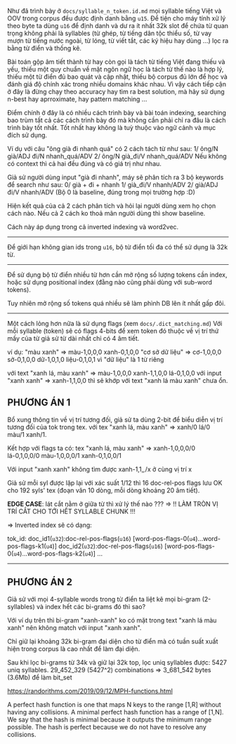 Như đã trình bày ở `docs/syllable_n_token.id.md` mọi syllable tiếng Việt và OOV trong corpus đều được định danh bằng `u15`. Để tiện cho máy tính xử lý theo byte ta dùng `u16` để định danh và dư ra ít nhất 32k slot để chứa từ quan trọng không phải là syllables (từ ghép, từ tiếng dân tộc thiểu số, từ vay mượn từ tiếng nước ngoài, từ lóng, từ viết tắt, các ký hiệu hay dùng ...) lọc ra bằng từ điển và thống kê.

Bài toán gộp âm tiết thành từ hay còn gọi là tách từ tiếng Việt đang thiếu và yếu, thiếu một quy chuẩn về mặt ngôn ngữ học là tách từ thế nào là hợp lý, thiếu một từ điển đủ bao quát và cập nhật, thiếu bộ corpus đủ lớn để học và đánh giá độ chính xác trong nhiều domains khác nhau. Vì vậy cách tiếp cận ở đây là đừng chạy theo accuracy hay tìm ra best solution, mà hãy sử dụng n-best hay aprroximate, hay pattern matching ...

Điểm chính ở đây là có nhiều cách trình bày và bài toán indexing, searching bao trùm tất cả các cách trình bày đó mà không cần phải chỉ ra đâu là cách trình bày tốt nhất. Tốt nhất hay không là tuỳ thuộc vào ngữ cảnh và mục đích sử dụng.

Ví dụ với câu "ông già đi nhanh quá" có 2 cách tách từ như sau:
1/ ông/N già/ADJ đi/N nhanh_quá/ADV
2/ ông/N già_đi/V nhanh_quá/ADV
Nếu không có context thì cả hai đều đúng và có giá trị như nhau.

Giả sử người dùng input "già đi nhanh", máy sẽ phân tích ra 3 bộ keywords để search như sau:
0/ già + đi + nhanh
1/ già_đi/V nhanh/ADV
2/ già/ADJ đi/V nhanh/ADV
(Bộ 0 là baseline, đúng trong mọi trường hợp :D)

Hiện kết quả của cả 2 cách phân tích và hỏi lại người dùng xem họ chọn cách nào. Nếu cả 2 cách ko thoả mãn người dùng thì show baseline.

Cách này áp dụng trong cả inverted indexing và word2vec.

- - -

Để giới hạn không gian ids trong `u16`, bộ từ điển tối đa có thể sử dụng là 32k từ.

- - -

Để sử dụng bộ từ điển nhiều từ hơn cần mở rộng số lượng tokens cần index, hoặc sử dụng positional index (đằng nào cũng phải dùng với sub-word tokens).

Tuy nhiên mở rộng số tokens quá nhiều sẽ làm phình DB lên ít nhất gấp đôi.

- - -

Một cách lỏng hơn nữa là sử dụng flags (xem `docs/.dict_matching.md`)
Với mỗi syllable (token) sẽ có flags 4-bits để xem token đó thuộc về vị trí thứ mấy của từ giả sử từ dài nhất chỉ có 4 âm tiết.

ví dụ:
"màu xanh" => màu-1,0,0,0 xanh-0,1,0,0
"cơ sở dữ liệu" => cơ-1,0,0,0 sở-0,1,0,0 dữ-1,0,1,0 liệu-0,1,0,1 vì "dữ liệu" là 1 từ riêng

với text "xanh lá, màu xanh" => màu-1,0,0,0 xanh-1,1,0,0 lá-0,1,0,0
với input "xanh xanh" => xanh-1,1,0,0 thì sẽ khớp với text "xanh lá màu xanh" chưa ổn.

## PHƯƠNG ÁN 1

Bổ xung thông tin về vị trí tương đối, giả sử ta dùng 2-bit để biểu diễn vị trí tương đối của tok trong tex. với tex "xanh lá, màu xanh" => xanh/0 lá/0 màu/1 xanh/1.

Kết hợp với flags ta có: tex "xanh lá, màu xanh" 
=> xanh-1,0,0,0/0 lá-0,1,0,0/0 màu-1,0,0,0/1 xanh-0,1,0,0/1

Với input "xanh xanh" không tìm được xanh-1,1,*,*/x ở cùng vị trí x

Giả sử mỗi syl được lặp lại với xác suất 1/12 thì 16 doc-rel-pos flags lưu OK cho 192 syls' tex (đoạn văn 10 dòng, mỗi dòng khoảng 20 âm tiết).

**EDGE CASE**: lát cắt nằm ở giữa từ thì xử lý thế nào ???
  => !! LÀM TRÒN VỊ TRÍ CẮT CHO TỚI HẾT SYLLABLE CHUNK !!!

=> Inverted index sẽ có dạng:

tok_id: 
  doc_id1(`u32`):doc-rel-pos-flags(`u16`) [word-pos-flags-0(`u4`)...word-pos-flags-k1(`u4`)]
  doc_id2(`u32`):doc-rel-pos-flags(`u16`) [word-pos-flags-0(`u4`)...word-pos-flags-k2(`u4`)]
  ...

- - -

## PHƯƠNG ÁN 2

Giả sử với mọi 4-syllable words trong từ điển ta liệt kê mọi bi-gram (2-syllables) và index hết các bi-grams đó thì sao?

Với ví dụ trên thì bi-gram "xanh-xanh" ko có mặt trong text "xanh lá màu xanh" nên không match với input "xanh xanh".

Chỉ giữ lại khoảng 32k bi-gram đại diện cho từ điển mà có tuần suất xuất hiện trong corpus là cao nhất để làm đại diện.

Sau khi lọc bi-grams từ 34k và giữ lại 32k top, lọc uniq syllables được: 5427 uniq syllables.
29_452_329 (5427^2) combinations =>
3_681_542 bytes (3.6Mb) để làm bit_set

https://randorithms.com/2019/09/12/MPH-functions.html

A perfect hash function is one that maps N keys to the range [1,R] without having any collisions. A minimal perfect hash function has a range of [1,N]. We say that the hash is minimal because it outputs the minimum range possible. The hash is perfect because we do not have to resolve any collisions.